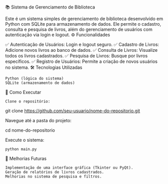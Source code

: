 📚 Sistema de Gerenciamento de Biblioteca

Este é um sistema simples de gerenciamento de biblioteca desenvolvido em Python com SQLite para armazenamento de dados. Ele permite o cadastro, consulta e pesquisa de livros, além do gerenciamento de usuários com autenticação via login e logout.
⚙️ Funcionalidades

✅ Autenticação de Usuários: Login e logout seguro.
✅ Cadastro de Livros: Adicione novos livros ao banco de dados.
✅ Consulta de Livros: Visualize todos os livros cadastrados.
✅ Pesquisa de Livros: Busque por livros específicos.
✅ Registro de Usuários: Permite a criação de novos usuários no sistema.
🛠️ Tecnologias Utilizadas

    Python (lógica do sistema)
    SQLite (armazenamento de dados)

🚀 Como Executar

    Clone o repositório:

git clone https://github.com/seu-usuario/nome-do-repositorio.git

Navegue até a pasta do projeto:

cd nome-do-repositorio

Execute o sistema:

    python main.py

📌 Melhorias Futuras

    Implementação de uma interface gráfica (Tkinter ou PyQt).
    Geração de relatórios de livros cadastrados.
    Melhorias no sistema de pesquisa e filtros.
